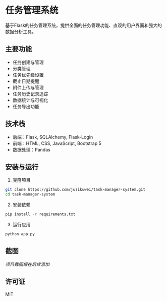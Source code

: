 # 任务管理系统

基于Flask的任务管理系统，提供全面的任务管理功能、直观的用户界面和强大的数据分析工具。

## 主要功能

- 任务创建与管理
- 分类管理
- 任务优先级设置
- 截止日期提醒
- 附件上传与管理
- 任务历史记录追踪
- 数据统计与可视化
- 任务导出功能

## 技术栈

- 后端：Flask, SQLAlchemy, Flask-Login
- 前端：HTML, CSS, JavaScript, Bootstrap 5
- 数据处理：Pandas

## 安装与运行

1. 克隆项目
```bash
git clone https://github.com/juzikuwei/task-manager-system.git
cd task-manager-system
```

2. 安装依赖
```bash
pip install -r requirements.txt
```

3. 运行应用
```bash
python app.py
```

## 截图

*项目截图将在后续添加*

## 许可证

MIT